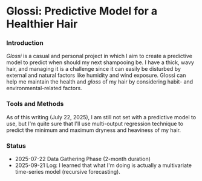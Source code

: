 # **Glossi: Predictive Model for a Healthier Hair**

### Introduction
*Glossi* is a casual and personal project in which I aim to create a predictive model to predict when should my next shampooing be. I have a thick, wavy hair, and managing it is a challenge since it can easily be disturbed by external and natural factors like humidity and wind exposure. Glossi can help me maintain the health and *gloss* of my hair by considering habit- and environmental-related factors. 

### Tools and Methods
As of this writing (July 22, 2025), I am still not set with a predictive model to use, but I'm quite sure that I'll use multi-output regression technique to predict the minimum and maximum dryness and heaviness of my hair.

### Status
* 2025-07-22 Data Gathering Phase (2-month duration)
* 2025-09-21 Log: I learned that what I'm doing is actually a multivariate time-series model (recursive forecasting).
